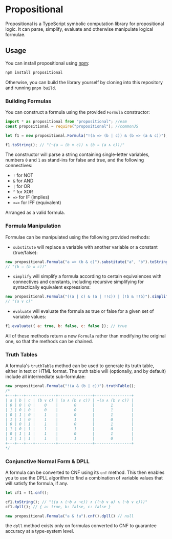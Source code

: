 # Propositional

Propositional is a TypeScript symbolic computation library for propositional logic. It can parse, simplify, evaluate and otherwise manipulate logical formulae.

## Usage

You can install propositional using [npm](https://www.npmjs.org/package/propositional):

```sh
npm install propositional
```

Otherwise, you can build the library yourself by cloning into this repository and running `pnpm build`.

### Building Formulas

You can construct a formula using the provided `Formula` constructor:

```js
import * as propositional from "propositional"; //esm
const propositional = require("propositional"); //commonJS

let f1 = new propositional.Formula("!(a => (b | c)) & (b => (a & c))");

f1.toString(); // "(¬(a ⇒ (b ∨ c)) ∧ (b ⇒ (a ∧ c)))"
```

The constructor will parse a string containing single-letter variables, numbers `0` and `1` as stand-ins for false and true, and the following connectives:

- `!`   for NOT
- `&`   for AND
- `|`   for OR
- `^`   for XOR
- `=>`  for IF (implies)
- `<=>` for IFF (equivalent)

Arranged as a valid formula.

### Formula Manipulation

Formulae can be manipulated using the following provided methods:

- `substitute` will replace a variable with another variable or a constant (true/false):

```js
new propositional.Formula("a => (b & c)").substitute("a", "b").toString();
// "(b ⇒ (b ∧ c))"
```

- `simplify` will simplify a formula according to certain equivalences with connectives and constants, including recursive simplifying for syntactically equivalent expressions:

```js
new propositional.Formula("((a | c) & (a | !!c)) | (!b & !!b)").simplify().toString();
// "(a ∨ c)"
```

- `evaluate` will evaluate the formula as true or false for a given set of variable values:
```js
f1.evaluate({ a: true, b: false, c: false }); // true
```

All of these methods return a new `Formula` rather than modifying the original one, so that the methods can be chained.

### Truth Tables

A formula's `truthTable` method can be used to generate its truth table, either in text or HTML format. The truth table will (optionally, and by default) include all intermediate sub-formulae:

```js
new propositional.Formula("!(a & (b | c))").truthTable();
/*
+---+---+---+---------+---------------+----------------+
| a | b | c | (b ∨ c) | (a ∧ (b ∨ c)) | ¬(a ∧ (b ∨ c)) |
| 0 | 0 | 0 |    0    |       0       |       1        |
| 1 | 0 | 0 |    0    |       0       |       1        |
| 0 | 1 | 0 |    1    |       0       |       1        |
| 1 | 1 | 0 |    1    |       1       |       0        |
| 0 | 0 | 1 |    1    |       0       |       1        |
| 1 | 0 | 1 |    1    |       1       |       0        |
| 0 | 1 | 1 |    1    |       0       |       1        |
| 1 | 1 | 1 |    1    |       1       |       0        |
+---+---+---+---------+---------------+----------------+
*/
```

### Conjunctive Normal Form & DPLL

A formula can be converted to CNF using its `cnf` method. This then enables you to use the DPLL algorithm to find a combination of variable values that will satisfy the formula, if any.

```js
let cf1 = f1.cnf();

cf1.toString(); // "((a ∧ (¬b ∧ ¬c)) ∧ ((¬b ∨ a) ∧ (¬b ∨ c)))"
cf1.dpll(); // { a: true, b: false, c: false }

new propositional.Formula("a & !a").cnf().dpll() // null
```

the `dpll` method exists only on formulas converted to CNF to guarantee accuracy at a type-system level.